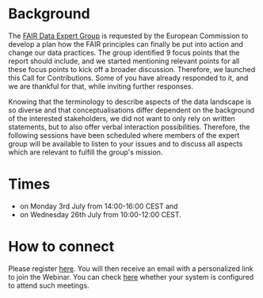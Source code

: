 # Background

The [FAIR Data Expert Group](http://ec.europa.eu/transparency/regexpert/index.cfm?do=groupDetail.groupDetail&groupID=3464) is requested by the European Commission to develop a plan how the FAIR principles can finally be put into action and change our data practices. The group identified 9 focus points that the report should include, and we started mentioning relevant points for all these focus points to kick off a broader discussion. Therefore, we launched this Call for Contributions. Some of you have already responded to it, and we are thankful for that, while inviting further responses.

Knowing that the terminology to describe aspects of the data landscape is so diverse and that conceptualisations differ dependent on the background of the interested stakeholders, we did not want to only rely on written statements, but to also offer verbal interaction possibilities. Therefore, the following sessions have been scheduled where members of the expert group will be available to listen to your issues and to discuss all aspects which are relevant to fulfill the group's mission.

# Times

- on Monday 3rd July from 14:00-16:00 CEST and 
- on Wednesday 26th July from 10:00-12:00 CEST.

# How to connect

Please register [here](https://register.gotowebinar.com/register/3736763218412786433). You will then receive an email with a personalized link to join the Webinar. You can check [here](https://care.citrixonline.com/gotowebinar/get-ready) whether your system is configured to attend such meetings.
